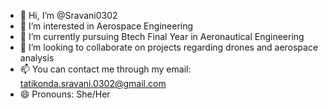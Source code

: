 - 👋 Hi, I’m @Sravani0302
- 👀 I’m interested in Aerospace Engineering
- 🌱 I’m currently pursuing Btech Final Year in Aeronautical Engineering
- 💞️ I’m looking to collaborate on projects regarding drones and aerospace analysis
- 📫 You can contact me through my email: tatikonda.sravani.0302@gmail.com
- 😄 Pronouns: She/Her


<!---
Sravani0302/Sravani0302 is a ✨ special ✨ repository because its `README.md` (this file) appears on your GitHub profile.
You can click the Preview link to take a look at your changes.
--->
